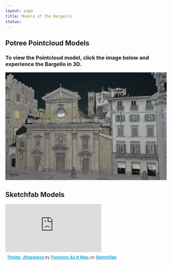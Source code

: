 ```yaml
---
layout: page
title: Models of the Bargello 
status: 
---
```

<article>
     <h2>Potree Pointcloud Models</h2>
     <h3>To view the Pointcloud model, click the image below and experience the Bargello in 3D.</h3>
 <p>
  <a href="https://3d.wlu.edu/v21/pages/trinita.html" title="Redirect to Santa Trinita Model">
    <img src="/assets/images/trinita-model.jpeg" alt="Santa Trinita Model" />
  </a>
</p>
     <article>
     <h2>Sketchfab Models</h2>
 <p>
<div class="sketchfab-embed-wrapper"> <iframe title="Trinita- Altarpiece" frameborder="0" allowfullscreen mozallowfullscreen="true" webkitallowfullscreen="true" allow="autoplay; fullscreen; xr-spatial-tracking" xr-spatial-tracking execution-while-out-of-viewport execution-while-not-rendered web-share 
src="https://sketchfab.com/models/ece11bd9e31e4a83bf753109b69a98c7/embed"> </iframe> <p style="font-size: 13px; font-weight: normal; margin: 5px; color: #4A4A4A;">
<a href="https://sketchfab.com/3d-models/trinita-altarpiece-ece11bd9e31e4a83bf753109b69a98c7?utm_medium=embed&utm_campaign=share-popup&utm_content=ece11bd9e31e4a83bf753109b69a98c7" target="_blank" rel="nofollow" style="font-weight: bold; color: #1CAAD9;"> Trinita- Altarpiece </a>
by <a href="https://sketchfab.com/FLAW?utm_medium=embed&utm_campaign=share-popup&utm_content=ece11bd9e31e4a83bf753109b69a98c7" target="_blank" rel="nofollow" style="font-weight: bold; color: #1CAAD9;"> Florence As It Was </a> on <a href="https://sketchfab.com?utm_medium=embed&utm_campaign=share-popup&utm_content=ece11bd9e31e4a83bf753109b69a98c7"
target="_blank" rel="nofollow" style="font-weight: bold; color: #1CAAD9;">Sketchfab</a></p></div>
</p>
</div>
